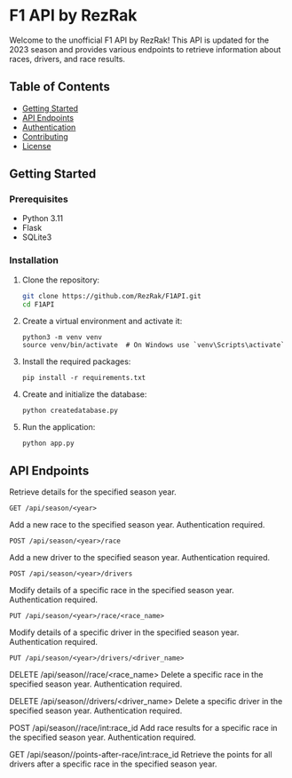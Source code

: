 # F1 API by RezRak

Welcome to the unofficial F1 API by RezRak! This API is updated for the 2023 season and provides various endpoints to retrieve information about races, drivers, and race results.

## Table of Contents

- [Getting Started](#getting-started)
- [API Endpoints](#api-endpoints)
- [Authentication](#authentication)
- [Contributing](#contributing)
- [License](#license)

## Getting Started

### Prerequisites

- Python 3.11
- Flask
- SQLite3

### Installation

1. Clone the repository:

   ```bash
   git clone https://github.com/RezRak/F1API.git
   cd F1API

2. Create a virtual environment and activate it:

    ```
    python3 -m venv venv
    source venv/bin/activate  # On Windows use `venv\Scripts\activate`

3. Install the required packages:

   ```
   pip install -r requirements.txt

4. Create and initialize the database:

   ```
   python createdatabase.py

5. Run the application:

   ```
   python app.py

## API Endpoints

Retrieve details for the specified season year.
```
GET /api/season/<year>
```

Add a new race to the specified season year. Authentication required.
```
POST /api/season/<year>/race
```

Add a new driver to the specified season year. Authentication required.
```
POST /api/season/<year>/drivers
```

Modify details of a specific race in the specified season year. Authentication required.
```
PUT /api/season/<year>/race/<race_name>
```

Modify details of a specific driver in the specified season year. Authentication required.
```
PUT /api/season/<year>/drivers/<driver_name>
```


DELETE /api/season/<year>/race/<race_name>
Delete a specific race in the specified season year. Authentication required.

DELETE /api/season/<year>/drivers/<driver_name>
Delete a specific driver in the specified season year. Authentication required.

POST /api/season/<year>/race/int:race_id
Add race results for a specific race in the specified season year. Authentication required.

GET /api/season/<year>/points-after-race/int:race_id
Retrieve the points for all drivers after a specific race in the specified season year.


   




